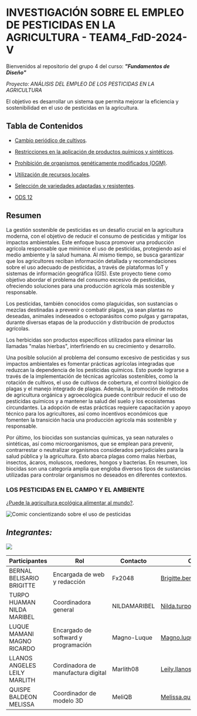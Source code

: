 # INVESTIGACIÓN SOBRE EL EMPLEO DE PESTICIDAS EN LA AGRICULTURA - TEAM4_FdD-2024-V

Bienvenidos al repositorio del grupo 4 del curso: ***"Fundamentos de Diseño"***

*Proyecto: ANÁLISIS DEL EMPLEO DE LOS PESTICIDAS EN LA AGRICULTURA*

El objetivo es desarrollar un sistema que permita mejorar la eficiencia y sostenibilidad en el uso 
de pesticidas en la agricultura.

## Tabla de Contenidos

- [Cambio periódico de cultivos](https://github.com/Fx2048/Team_4_FdD/blob/main/Documentaci%C3%B3n/210-Texto%20del%20art%C3%ADculo-847-1-10-20200129.pdf).

- [Restricciones en la aplicación de productos químicos y sintéticos](https://github.com/Fx2048/Team_4_FdD/blob/main/Documentaci%C3%B3n/210-Texto%20del%20art%C3%ADculo-847-1-10-20200129.pdf).

- [Prohibición de organismos genéticamente modificados (OGM)](https://github.com/Fx2048/Team_4_FdD/blob/main/Documentaci%C3%B3n/210-Texto%20del%20art%C3%ADculo-847-1-10-20200129.pdf).

- [Utilización de recursos locales](https://github.com/Fx2048/Team_4_FdD/blob/main/Documentaci%C3%B3n/210-Texto%20del%20art%C3%ADculo-847-1-10-20200129.pdf).

- [Selección de variedades adaptadas y resistentes](https://github.com/Fx2048/Team_4_FdD/blob/main/Documentaci%C3%B3n/210-Texto%20del%20art%C3%ADculo-847-1-10-20200129.pdf).

- [ODS 12](https://www.un.org/sustainabledevelopment/es/sustainable-consumption-production/)


## Resumen
  La gestión sostenible de pesticidas es un desafío crucial en la agricultura moderna, con el objetivo de reducir el consumo de 
  pesticidas y mitigar los impactos ambientales. Este enfoque busca promover una producción agrícola responsable que minimice el 
  uso de pesticidas, protegiendo así el medio ambiente y la salud humana. Al mismo tiempo, se busca garantizar que los 
  agricultores reciban información detallada y recomendaciones sobre el uso adecuado de pesticidas, a través de plataformas IoT y 
  sistemas de información geográfica (GIS). Este proyecto tiene como objetivo abordar el problema del consumo excesivo de 
  pesticidas, ofreciendo soluciones para una producción agrícola más sostenible y responsable.
  
  Los pesticidas, también conocidos como plaguicidas, son sustancias o mezclas destinadas a prevenir o 
  combatir plagas, ya sean plantas no deseadas, animales indeseados o ectoparásitos como pulgas y 
  garrapatas, durante diversas etapas de la producción y distribución de productos agrícolas.

  Los herbicidas son productos específicos utilizados para eliminar las llamadas "malas hierbas", 
  interfiriendo en su crecimiento y desarrollo.

  Una posible solución al problema del consumo excesivo de pesticidas y sus impactos ambientales es fomentar prácticas agrícolas 
  integradas que reduzcan la dependencia de los pesticidas químicos. Esto puede lograrse a través de la implementación de 
  técnicas agrícolas sostenibles, como la rotación de cultivos, el uso de cultivos de cobertura, el control biológico de plagas y 
  el manejo integrado de plagas. Además, la promoción de métodos de agricultura orgánica y agroecológica puede contribuir reducir 
  el uso de pesticidas químicos y a mantener la salud del suelo y los ecosistemas circundantes. La adopción de estas prácticas 
  requiere capacitación y apoyo técnico para los agricultores, así como incentivos económicos que fomenten la transición hacia 
  una producción agrícola más sostenible y responsable.

  Por último, los biocidas son sustancias químicas, ya sean naturales o sintéticas, así como 
  microorganismos, que se emplean para prevenir, contrarrestar o neutralizar organismos considerados 
  perjudiciales para la salud pública y la agricultura. Esto abarca plagas como malas hierbas, insectos, 
  ácaros, moluscos, roedores, hongos y bacterias. En resumen, los biocidas son una categoría amplia que 
  engloba diversos tipos de sustancias utilizadas para controlar organismos no deseados en diferentes 
  contextos.


### LOS PESTICIDAS EN EL CAMPO Y EL AMBIENTE
[¿Puede la agricultura ecológica alimentar al mundo?](https://www.ecoagricultor.com/agricultura-ecologica-organica-medioambiente/).

![Comic concientizando sobre el uso de pesticidas](https://www.ecoagricultor.com/wp-content/uploads/2018/04/pesticidas-alimentos.png)

## ***Integrantes:***
![](https://github.com/Fx2048/Team_4_FdD/blob/a2c9596fdd8a08efe90b01e2d2bdee53380ded64/Im%C3%A1genes/Integrantes.jpg)









| Participantes | Rol | Contacto | Correo |
| --- | --- | --- | ---|
| BERNAL BELISARIO BRIGITTE | Encargada de web y redacción | Fx2048 | Brigitte.bernal@upch.pe |
| TURPO HUAMAN NILDA MARIBEL | Coordinadora general | NILDAMARIBEL | Nilda.turpo@upch.pe |
| LUQUE MAMANI MAGNO RICARDO | Encargado de softward y programación | Magno-Luque | Magno.luque@upch.pe |
| LLANOS ANGELES LEILY MARLITH | Cordinadora de manufactura digital | Marlith08 | Leily.llanos@upch.pe |
| QUISPE BALDEON MELISSA | Coordinador de modelo 3D | MeliQB | Melissa.quispe.b@upch.pe |





